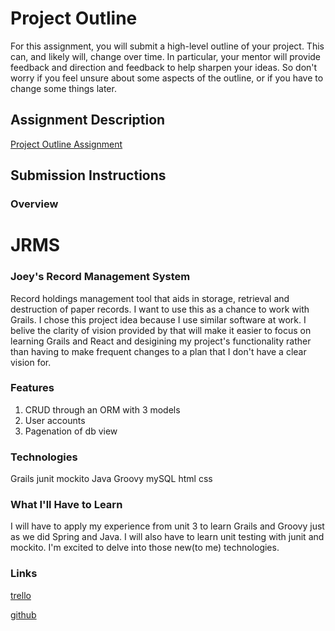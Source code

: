 # Project Outline
For this assignment, you will submit a high-level outline of your project. This can, and likely will, change over time. In particular, your mentor will provide feedback and direction and feedback to help sharpen your ideas. So don't worry if you feel unsure about some aspects of the outline, or if you have to change some things later.

## Assignment Description
[Project Outline Assignment](https://education.launchcode.org/liftoff/assignments/project-outline/)

## Submission Instructions


### Overview
# JRMS
### Joey's Record Management System
Record holdings management tool that aids in storage, retrieval and destruction of paper records. I want to use this as a chance to work with Grails. I chose this project idea because I use similar software at work. I belive the clarity of vision provided by that will make it easier to focus on learning Grails and React and desigining my project's functionality rather than having to make frequent changes to a plan that I don't have a clear vision for.  


### Features
1. CRUD through an ORM with 3 models
2. User accounts
3. Pagenation of db view


### Technologies
Grails
junit
mockito
Java 
Groovy 
mySQL
html
css

### What I'll Have to Learn
I will have to apply my experience from unit 3 to learn Grails and Groovy just as we did Spring and Java. I will also have to learn unit testing with junit and mockito. I'm excited to delve into those new(to me) technologies.


### Links
[trello](https://trello.com/b/N4r6YbhV/liftoff-project)

[github](https://github.com/jrwilson5116/JRMS)